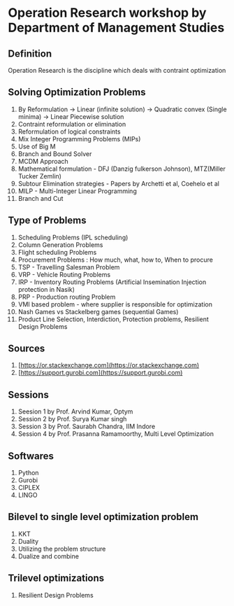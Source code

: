 # Operation Research workshop by Department of Management Studies

## Definition
Operation Research is the discipline which deals with contraint optimization

## Solving Optimization Problems
1. By Reformulation -> Linear (infinite solution) -> Quadratic convex (Single minima) -> Linear Piecewise solution
2. Contraint reformulation or elimination
3. Reformulation of logical constraints
4. Mix Integer Programming Problems (MIPs)
5. Use of Big M
6. Branch and Bound Solver
7. MCDM Approach
8. Mathematical formulation - DFJ (Danzig fulkerson Johnson), MTZ(Miller Tucker Zemlin)
9. Subtour Elimination strategies - Papers by Archetti et al, Coehelo et al
10. MILP - Multi-Integer Linear Programming
11. Branch and Cut


## Type of Problems
1. Scheduling Problems (IPL scheduling)
2. Column Generation Problems
3. Flight scheduling Problems
4. Procurement Problems : How much, what, how to, When to procure
5. TSP - Travelling Salesman Problem
6. VRP - Vehicle Routing Problems
7. IRP - Inventory Routing Problems (Artificial Insemination Injection protection in Nasik)
8. PRP - Production routing Problem
9. VMI based problem - where supplier is responsible for optimization
10. Nash Games vs Stackelberg games (sequential Games)
11. Product Line Selection, Interdiction, Protection problems, Resilient Design Problems


## Sources
1. [https://or.stackexchange.com](https://or.stackexchange.com)
2. [https://support.gurobi.com](https://support.gurobi.com)

## Sessions
1. Seesion 1 by Prof. Arvind Kumar, Optym
2. Session 2 by Prof. Surya Kumar singh
3. Session 3 by Prof. Saurabh Chandra, IIM Indore
4. Session 4 by Prof. Prasanna Ramamoorthy, Multi Level Optimization

## Softwares
1. Python
2. Gurobi
3. CIPLEX
4. LINGO

## Bilevel to single level optimization problem

1. KKT
2. Duality
3. Utilizing the problem structure
4. Dualize and combine

## Trilevel optimizations

1. Resilient Design Problems

